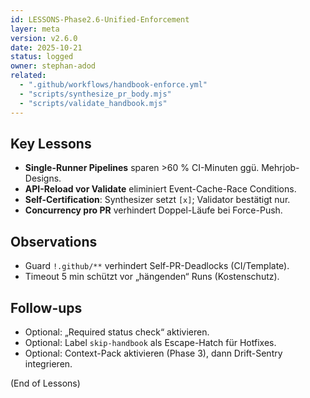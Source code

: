 ```yaml
---
id: LESSONS-Phase2.6-Unified-Enforcement
layer: meta
version: v2.6.0
date: 2025-10-21
status: logged
owner: stephan-adod
related:
  - ".github/workflows/handbook-enforce.yml"
  - "scripts/synthesize_pr_body.mjs"
  - "scripts/validate_handbook.mjs"
---
```


## Key Lessons
- **Single-Runner Pipelines** sparen >60 % CI-Minuten ggü. Mehrjob-Designs.
- **API-Reload vor Validate** eliminiert Event-Cache-Race Conditions.
- **Self-Certification**: Synthesizer setzt `[x]`; Validator bestätigt nur.
- **Concurrency pro PR** verhindert Doppel-Läufe bei Force-Push.

## Observations
- Guard `!.github/**` verhindert Self-PR-Deadlocks (CI/Template).
- Timeout 5 min schützt vor „hängenden“ Runs (Kostenschutz).

## Follow-ups
- Optional: „Required status check“ aktivieren.
- Optional: Label `skip-handbook` als Escape-Hatch für Hotfixes.
- Optional: Context-Pack aktivieren (Phase 3), dann Drift-Sentry integrieren.

(End of Lessons)

